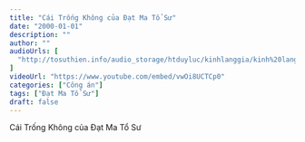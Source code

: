 ```yaml
---
title: "Cái Trống Không của Đạt Ma Tổ Sư"
date: "2000-01-01"
description: ""
author: ""
audioUrls: [
  "http://tosuthien.info/audio_storage/htduyluc/kinhlanggia/kinh%20lang%20gia%201.mp3",
]
videoUrl: "https://www.youtube.com/embed/vwOi8UCTCp0"
categories: ["Công án"]
tags: ["Đạt Ma Tổ Sư"]
draft: false
---
```


Cái Trống Không của Đạt Ma Tổ Sư
